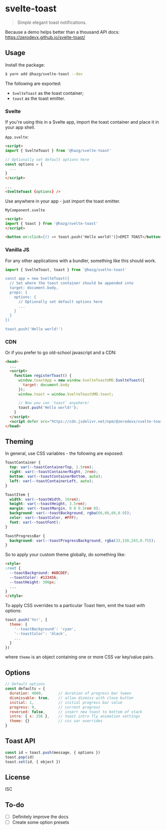 # svelte-toast

> Simple elegant toast notifications.

Because a demo helps better than a thousand API docs: https://zerodevx.github.io/svelte-toast/

## Usage

Install the package:

```bash
$ yarn add @hazg/svelte-toast --dev
```

The following are exported:

*  `SvelteToast` as the toast container;
*  `toast` as the toast emitter.

### Svelte

If you're using this in a Svelte app, import the toast container and place it in your app shell.

`App.svelte`:

```html
<script>
import { SvelteToast } from '@hazg/svelte-toast'

// Optionally set default options here
const options = {
  ...
}
</script>

...
<SvelteToast {options} />

```

Use anywhere in your app - just import the toast emitter.

`MyComponent.svelte`

```html
<script>
import { toast } from '@hazg/svelte-toast'
</script>

<button on:click={() => toast.push('Hello world!')}>EMIT TOAST</button>
```

### Vanilla JS

For any other applications with a bundler, something like this should work.

```js
import { SvelteToast, toast } from `@hazg/svelte-toast'

const app = new SvelteToast({
  // Set where the toast container should be appended into
  target: document.body,
  props: {
    options: {
      // Optionally set default options here
      ...
    }
  }
})

toast.push('Hello world!')
```

### CDN

Or if you prefer to go old-school javascript and a CDN:

```html
<head>
  ...
  <script>
    function registerToast() {
      window.toastApp = new window.SvelteToastUMD.SvelteToast({
        target: document.body
      });
      window.toast = window.SvelteToastUMD.toast;

      // Now you can `toast` anywhere!
      toast.push('Hello world!');
    }
  </script>
  <script defer src="https://cdn.jsdelivr.net/npm/@zerodevx/svelte-toast@0" onload="registerToast()"></script>
</head>
```


## Theming

In general, use CSS variables - the following are exposed:

```css
ToastContainer {
  top: var(--toastContainerTop, 1.5rem);
  right: var(--toastContainerRight, 2rem);
  bottom: var(--toastContainerBottom, auto);
  left: var(--toastContainerLeft, auto);
}

ToastItem {
  width: var(--toastWidth, 16rem);
  height: var(--toastHeight, 3.5rem);
  margin: var(--toastMargin, 0 0 0.5rem 0);
  background: var(--toastBackground, rgba(66,66,66,0.9));
  color: var(--toastColor, #FFF);
  font: var(--toastFont);
}

ToastProgressBar {
  background: var(--toastProgressBackground, rgba(33,150,243,0.75));
}
```

So to apply your custom theme globally, do something like:

```html
<style>
:root {
  --toastBackground: #ABCDEF;
  --toastColor: #123456;
  --toastHeight: 300px;
  ...
}
</style>
```

To apply CSS overrides to a particular Toast Item, emit the toast with options:

```js
toast.push('Yo!', {
  theme: {
    '--toastBackground': 'cyan',
    '--toastColor': 'black',
    ...
  }
})
```

where `theme` is an object containing one or more CSS var key/value pairs.

## Options

```js
// Default options
const defaults = {
  duration: 4000,       // duration of progress bar tween
  dismissable: true,    // allow dismiss with close button
  initial: 1,           // initial progress bar value
  progress: 0,          // current progress
  reversed: false,      // insert new toast to bottom of stack
  intro: { x: 256 },    // toast intro fly animation settings
  theme: {}             // css var overrides
}
```

## Toast API

```js
const id = toast.push(message, { options })
toast.pop(id)
toast.set(id, { object })
```

## License

ISC

## To-do

- [ ] Definitely improve the docs
- [ ] Create some option presets
